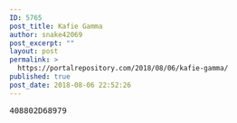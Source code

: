 ```yaml
---
ID: 5765
post_title: Kafie Gamma
author: snake42069
post_excerpt: ""
layout: post
permalink: >
  https://portalrepository.com/2018/08/06/kafie-gamma/
published: true
post_date: 2018-08-06 22:52:26
---
```

<pre>408802D68979</pre>